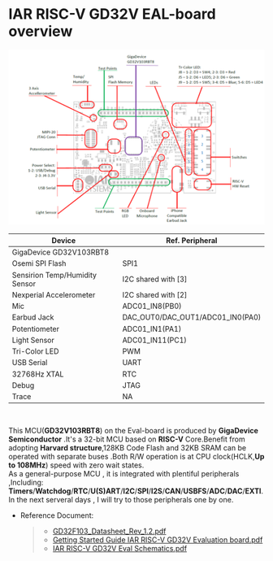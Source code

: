 # IAR RISC-V GD32V EAL-board overview


 ![board overview](boardoverview.png)
<br/>
 
|Device|Ref. Peripheral|
|---|---|
|GigaDevice GD32V103RBT8
Osemi SPI Flash|SPI1|
Sensirion Temp/Humidity Sensor|I2C shared with [3]|
Nexperial Accelerometer|I2C shared with [2]|
Mic|ADC01_IN8(PB0)|
Earbud Jack|DAC_OUT0/DAC_OUT1/ADC01_IN0(PA0)|
Potentiometer|ADC01_IN1(PA1)|
Light Sensor|ADC01_IN11(PC1)|
Tri-Color LED|PWM|
USB Serial|UART|
32768Hz XTAL|RTC
Debug |JTAG|
Trace |NA|
<br/>

  This MCU(**GD32V103RBT8**) on the Eval-board is produced by **GigaDevice Semiconductor** .It's a 32-bit MCU based on __RISC-V__ Core.Benefit from adopting __Harvard structure__,128KB Code Flash and 32KB SRAM can be operated with separate buses .Both R/W operation  is at CPU clock(HCLK,**Up to 108MHz**) speed with zero wait states.<br/>
  As a general-purpose MCU , it is integrated with plentiful peripherals ,Including: **Timers**/**Watchdog**/**RTC**/**U(S)ART**/**I2C**/**SPI**/**I2S**/**CAN**/**USBFS**/**ADC**/**DAC**/**EXTI**.<br/>
  In the next serveral days , I will try to those peripherals one by one.  <br/>

- Reference Document:
   >- [GD32F103_Datasheet_Rev_1.2.pdf](GD32VF103_Datasheet_Rev_1.2.pdf)<br/>
   >- [Getting Started Guide IAR RISC-V GD32V Evaluation board.pdf](./Getting%20Started%20Guide%20IAR%20RISC-V%20GD32V%20Evaluation%20board.pdf)<br/>  
   >- [IAR RISC-V GD32V Eval Schematics.pdf](IAR%20RISC-V%20GD32V%20Eval%20Schematics.pdf)<br/>
